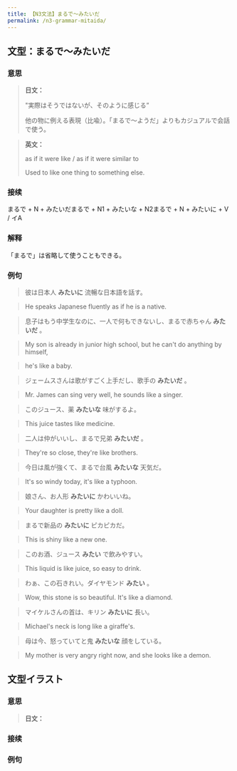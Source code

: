 ```yaml
---
title: 【N3文法】まるで〜みたいだ
permalink: /n3-grammar-mitaida/
---
```


## 文型：まるで〜みたいだ

### 意思

> **日文：**
> 
> "実際はそうではないが、そのように感じる”
> 
> 他の物に例える表現（比喩）。「まるで〜ようだ」よりもカジュアルで会話で使う。


> **英文：**
> 
> as if it were like / as if it were similar to
> 
> Used to like one thing to something else.


### 接续

まるで + N + みたいだまるで + N1 + みたいな + N2まるで + N + みたいに + V / イA

### 解释

「まるで」は省略して使うこともできる。

### 例句

> 彼は日本人 **みたいに** 流暢な日本語を話す。

> He speaks Japanese fluently as if he is a native.

> 息子はもう中学生なのに、一人で何もできないし、まるで赤ちゃん **みたいだ** 。

> My son is already in junior high school, but he can't do anything by himself,

> he's like a baby.

> ジェームスさんは歌がすごく上手だし、歌手の **みたいだ** 。

> Mr. James can sing very well, he sounds like a singer.

> このジュース、薬 **みたいな** 味がするよ。

> This juice tastes like medicine.

> 二人は仲がいいし、まるで兄弟 **みたいだ** 。

> They're so close, they're like brothers.

> 今日は風が強くて、まるで台風 **みたいな** 天気だ。

> It's so windy today, it's like a typhoon.

> 娘さん、お人形 **みたいに** かわいいね。

> Your daughter is pretty like a doll.

> まるで新品の **みたいに** ピカピカだ。

> This is shiny like a new one.

> このお酒、ジュース **みたい** で飲みやすい。

> This liquid is like juice, so easy to drink.

> わぁ、この石きれい。ダイヤモンド **みたい** 。

> Wow, this stone is so beautiful. It's like a diamond.

> マイケルさんの首は、キリン **みたいに** 長い。

> Michael's neck is long like a giraffe's.

> 母は今、怒っていてと鬼 **みたいな** 顔をしている。

> My mother is very angry right now, and she looks like a demon.

## 文型イラスト

### 意思

> **日文：**


### 接续



### 例句

